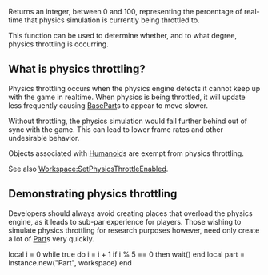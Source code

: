 Returns an integer, between 0 and 100, representing the percentage of real-time that physics simulation is currently being throttled to.

This function can be used to determine whether, and to what degree, physics throttling is occurring.

What is physics throttling?
---------------------------

Physics throttling occurs when the physics engine detects it cannot keep up with the game in realtime. When physics is being throttled, it will update less frequently causing [BasePart](https://developer.roblox.com/en-us/api-reference/class/BasePart)s to appear to move slower.

Without throttling, the physics simulation would fall further behind out of sync with the game. This can lead to lower frame rates and other undesirable behavior.

Objects associated with [Humanoid](https://developer.roblox.com/en-us/api-reference/class/Humanoid)s are exempt from physics throttling.

See also [Workspace:SetPhysicsThrottleEnabled](https://developer.roblox.com/en-us/api-reference/function/Workspace/SetPhysicsThrottleEnabled).

Demonstrating physics throttling
--------------------------------

Developers should always avoid creating places that overload the physics engine, as it leads to sub-par experience for players. Those wishing to simulate physics throttling for research purposes however, need only create a lot of [Part](https://developer.roblox.com/en-us/api-reference/class/Part)s very quickly.

local i = 0
while true do
	i = i + 1
	if i % 5 == 0 then
		wait()
	end
	local part = Instance.new("Part", workspace)
end
